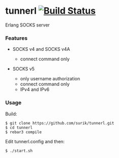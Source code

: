 # tunnerl [![Build Status](https://travis-ci.org/surik/tunnerl.svg?branch=master)](https://travis-ci.org/surik/tunnerl)

Erlang SOCKS server


### Features

 * SOCKS v4 and SOCKS v4A 
   * connect command only

 * SOCKS v5 
   * only username authorization 
   * connect command only
   * IPv4 and IPv6
   
### Usage

Build:

    $ git clone https://github.com/surik/tunnerl.git
    $ cd tunnerl
    $ rebar3 compile

Edit tunnerl.config and then:

    $ ./start.sh
